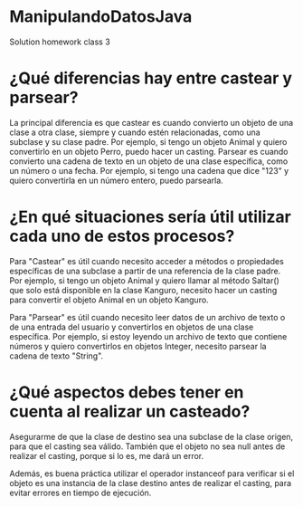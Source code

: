 # ManipulandoDatosJava
Solution homework class 3

# ¿Qué diferencias hay entre castear y parsear?
La principal diferencia es que castear es cuando convierto un objeto de una clase a otra clase, siempre y cuando estén relacionadas, como una subclase y su clase padre. Por ejemplo, si tengo un objeto Animal y quiero convertirlo en un objeto Perro, puedo hacer un casting.
Parsear es cuando convierto una cadena de texto en un objeto de una clase específica, como un número o una fecha. Por ejemplo, si tengo una cadena que dice "123" y quiero convertirla en un número entero, puedo parsearla.

# ¿En qué situaciones sería útil utilizar cada uno de estos procesos?
Para "Castear" es útil cuando necesito acceder a métodos o propiedades específicas de una subclase a partir de una referencia de la clase padre. Por ejemplo, si tengo un objeto Animal y quiero llamar al método Saltar() que solo está disponible en la clase Kanguro, necesito hacer un casting para convertir el objeto Animal en un objeto Kanguro.

Para "Parsear" es útil cuando necesito leer datos de un archivo de texto o de una entrada del usuario y convertirlos en objetos de una clase específica. Por ejemplo, si estoy leyendo un archivo de texto que contiene números y quiero convertirlos en objetos Integer, necesito parsear la cadena de texto "String".

# ¿Qué aspectos debes tener en cuenta al realizar un casteado?
Asegurarme de que la clase de destino sea una subclase de la clase origen, para que el casting sea válido. También que el objeto no sea null antes de realizar el casting, porque si lo es, me dará un error.

Además, es buena práctica utilizar el operador instanceof para verificar si el objeto es una instancia de la clase destino antes de realizar el casting, para evitar errores en tiempo de ejecución.
